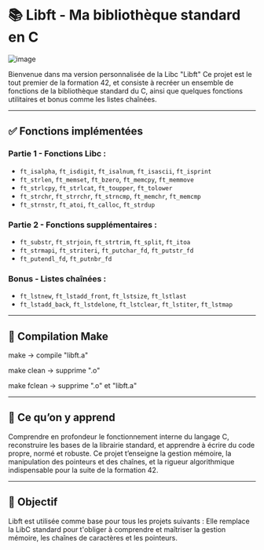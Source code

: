 # 📚 Libft - Ma bibliothèque standard en C
![image](https://github.com/user-attachments/assets/c91ee182-e09c-42a2-81b2-d17e49a4bda2)


Bienvenue dans ma version personnalisée de la Libc "Libft"
Ce projet est le tout premier de la formation 42, et consiste à recréer un ensemble de fonctions de la bibliothèque standard du C, ainsi que quelques fonctions utilitaires et bonus comme les listes chaînées.

---

## ✅ Fonctions implémentées

### Partie 1 - Fonctions Libc :
- `ft_isalpha`, `ft_isdigit`, `ft_isalnum`, `ft_isascii`, `ft_isprint`
- `ft_strlen`, `ft_memset`, `ft_bzero`, `ft_memcpy`, `ft_memmove`
- `ft_strlcpy`, `ft_strlcat`, `ft_toupper`, `ft_tolower`
- `ft_strchr`, `ft_strrchr`, `ft_strncmp`, `ft_memchr`, `ft_memcmp`
- `ft_strnstr`, `ft_atoi`, `ft_calloc`, `ft_strdup`

### Partie 2 - Fonctions supplémentaires :
- `ft_substr`, `ft_strjoin`, `ft_strtrim`, `ft_split`, `ft_itoa`
- `ft_strmapi`, `ft_striteri`, `ft_putchar_fd`, `ft_putstr_fd`
- `ft_putendl_fd`, `ft_putnbr_fd`

### Bonus - Listes chaînées :
- `ft_lstnew`, `ft_lstadd_front`, `ft_lstsize`, `ft_lstlast`
- `ft_lstadd_back`, `ft_lstdelone`, `ft_lstclear`, `ft_lstiter`, `ft_lstmap`

---

## 🔧 Compilation Make

make → compile "libft.a"

make clean → supprime ".o"

make fclean → supprime ".o" et "libft.a"

---

## 🧠 Ce qu’on y apprend

Comprendre en profondeur le fonctionnement interne du langage C, reconstruire les bases de la librairie standard, et apprendre à écrire du code propre, normé et robuste.
Ce projet t’enseigne la gestion mémoire, la manipulation des pointeurs et des chaînes, et la rigueur algorithmique indispensable pour la suite de la formation 42.

---

## 🏁 Objectif

Libft est utilisée comme base pour tous les projets suivants :
Elle remplace la LibC standard pour t'obliger à comprendre et maîtriser la gestion mémoire, les chaînes de caractères et les pointeurs.
